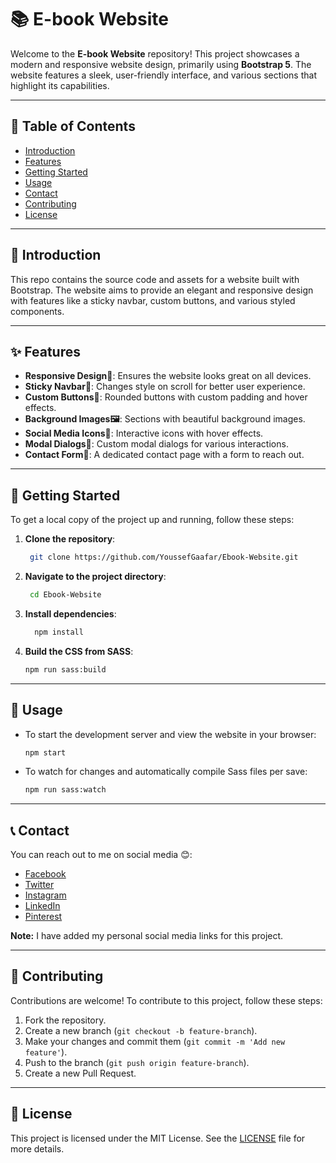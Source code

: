 # 📚 E-book Website 

Welcome to the **E-book Website** repository! This project showcases a modern and responsive website design, primarily using **Bootstrap 5**. The website features a sleek, user-friendly interface, and various sections that highlight its capabilities. 

---

## 📑 Table of Contents 
- [Introduction](#introduction)
- [Features](#features)
- [Getting Started](#getting-started)
- [Usage](#usage)
- [Contact](#contact)
- [Contributing](#contributing)
- [License](#license)

---

## 🌟 Introduction
This repo contains the source code and assets for a website built with Bootstrap. The website aims to provide an elegant and responsive design with features like a sticky navbar, custom buttons, and various styled components. 

---

## ✨ Features 
- **Responsive Design📱**: Ensures the website looks great on all devices.
- **Sticky Navbar📌**: Changes style on scroll for better user experience.
- **Custom Buttons🔘**: Rounded buttons with custom padding and hover effects.
- **Background Images🖼️**: Sections with beautiful background images.
- **Social Media Icons📱**: Interactive icons with hover effects.
- **Modal Dialogs💬**: Custom modal dialogs for various interactions.
- **Contact Form📩**: A dedicated contact page with a form to reach out.

---

## 🚀 Getting Started
To get a local copy of the project up and running, follow these steps:
1. **Clone the repository**:
   ```bash
    git clone https://github.com/YoussefGaafar/Ebook-Website.git
   ```

2. **Navigate to the project directory**:
   ```bash
    cd Ebook-Website
   ```

3. **Install dependencies**:
   ```bash
     npm install
   ```

4. **Build the CSS from SASS**:
   ```bash
   npm run sass:build
   ```

---

## 🔧 Usage
- To start the development server and view the website in your browser:
  ```bash
  npm start
  ```
- To watch for changes and automatically compile Sass files per save:
  ```bash
  npm run sass:watch
  ```

---

## 📞 Contact

You can reach out to me on social media 😊:

- [Facebook](https://www.facebook.com/profile.php?id=100008752508016)
- [Twitter](https://x.com/JoGaafar)
- [Instagram](https://www.instagram.com/joegaafar/)
- [LinkedIn](https://www.linkedin.com/in/youssefgaafar/)
- [Pinterest](https://www.pinterest.com/jogaafar/)

**Note:** I have added my personal social media links for this project.

---

## 🤝 Contributing

Contributions are welcome! To contribute to this project, follow these steps:

1. Fork the repository.
2. Create a new branch (`git checkout -b feature-branch`).
3. Make your changes and commit them (`git commit -m 'Add new feature'`).
4. Push to the branch (`git push origin feature-branch`).
5. Create a new Pull Request.

---

## 📜 License

This project is licensed under the MIT License. See the [LICENSE](LICENSE) file for more details.
